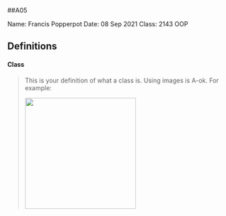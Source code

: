 ##A05

Name: Francis Popperpot
Date: 08 Sep 2021
Class: 2143 OOP

## Definitions

#### Class

> This is your definition of what a class is. Using images is A-ok. For example: 
>
><img src="https://ds055uzetaobb.cloudfront.net/image_optimizer/722c82aff075a14313be7fa7463f7fedad151a0a.png" width=250>
